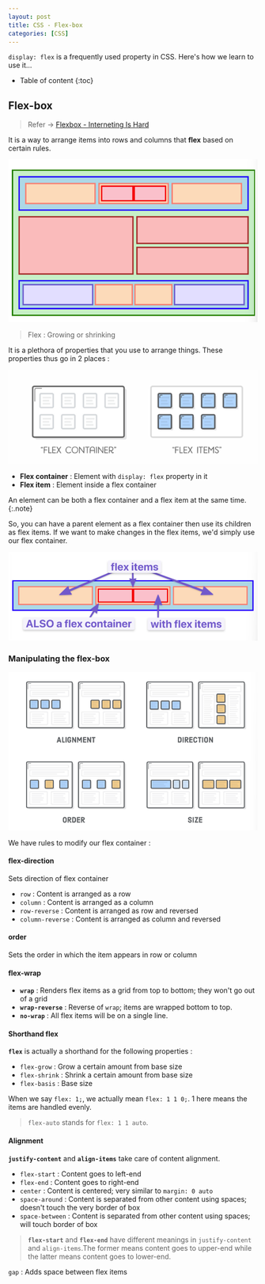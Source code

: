 ```yaml
---
layout: post
title: CSS - Flex-box
categories: [CSS]
---
```


``display: flex`` is a frequently used property in CSS. Here's how we learn to use it...

* Table of content
{:toc}

## Flex-box

> Refer -> [Flexbox - Interneting Is Hard](https://internetingishard.netlify.app/html-and-css/flexbox/index.html)

It is a way to arrange items into rows and columns that **flex** based on certain rules.

![alt text](/images/img11.png)

> Flex : Growing or shrinking

It is a plethora of properties that you use to arrange things. These properties thus go in 2 places :

![alt text](/images/img13.png)

* **Flex container** : Element with ``display: flex`` property in it
* **Flex item** : Element inside a flex container

An element can be both a flex container and a flex item at the same time.
{:.note}

So, you can have a parent element as a flex container then use its children as flex items. If we want to make changes in the flex items, we'd simply use our flex container.

![alt text](/images/img10.png)

### Manipulating the flex-box

![alt text](/images/img12.png)

We have rules to modify our flex container :

#### flex-direction

Sets direction of flex container

* ``row`` : Content is arranged as a row
* ``column`` : Content is arranged as a column
* ``row-reverse`` : Content is arranged as row and reversed
* ``column-reverse`` : Content is arranged as column and reversed

#### order

Sets the order in which the item appears in row or column

#### flex-wrap

* **``wrap``** : Renders flex items as a grid from top to bottom; they won't go out of a grid
* **``wrap-reverse``** : Reverse of ``wrap``; items are wrapped bottom to top.
* **``no-wrap``** : All flex items will be on a single line.

#### Shorthand flex

**``flex``** is actually a shorthand for the following properties :

* ``flex-grow`` : Grow a certain amount from base size
* ``flex-shrink`` : Shrink a certain amount from base size
* ``flex-basis`` : Base size

When we say ``flex: 1;``, we actually mean ``flex: 1 1 0;``. 1 here means the items are handled evenly.

> ``flex-auto`` stands for ``flex: 1 1 auto``.

#### Alignment

**``justify-content``** and **``align-items``** take care of content alignment.

* ``flex-start`` : Content goes to left-end
* ``flex-end`` : Content goes to right-end
* ``center`` : Content is centered; very similar to ``margin: 0 auto``
* ``space-around`` : Content is separated from other content using spaces; doesn't touch the very border of box
* ``space-between`` : Content is separated from other content using spaces; will touch border of box

> **``flex-start``** and **``flex-end``** have different meanings in ``justify-content`` and ``align-items``.The former means content goes to upper-end while the latter means content goes to lower-end.

``gap`` : Adds space between flex items
